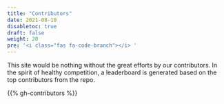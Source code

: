 ```yaml
---
title: "Contributors"
date: 2021-08-10
disabletoc: true
draft: false
weight: 20
pre: '<i class="fas fa-code-branch"></i> '
---
```


This site would be nothing without the great efforts by our contributors. In the spirit of healthy competition, a leaderboard is generated based on the top contributors from the repo.

{{% gh-contributors %}}